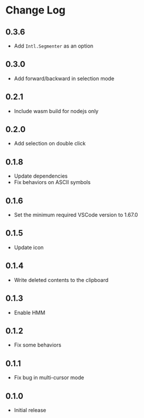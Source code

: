 # Change Log

## 0.3.6

- Add `Intl.Segmenter` as an option

## 0.3.0

- Add forward/backward in selection mode

## 0.2.1

- Include wasm build for nodejs only 

## 0.2.0

- Add selection on double click

## 0.1.8

- Update dependencies
- Fix behaviors on ASCII symbols

## 0.1.6

- Set the minimum required VSCode version to 1.67.0

## 0.1.5

- Update icon

## 0.1.4

- Write deleted contents to the clipboard

## 0.1.3

- Enable HMM

## 0.1.2

- Fix some behaviors

## 0.1.1

- Fix bug in multi-cursor mode

## 0.1.0

- Initial release

